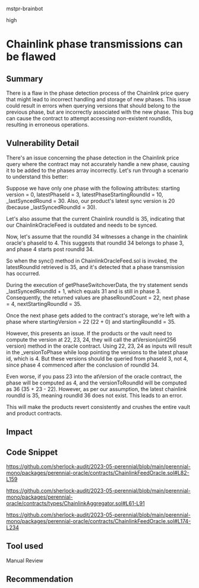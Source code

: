 mstpr-brainbot

high

# Chainlink phase transmissions can be flawed

## Summary
There is a flaw in the phase detection process of the Chainlink price query that might lead to incorrect handling and storage of new phases. This issue could result in errors when querying versions that should belong to the previous phase, but are incorrectly associated with the new phase. This bug can cause the contract to attempt accessing non-existent roundIds, resulting in erroneous operations.
## Vulnerability Detail
There's an issue concerning the phase detection in the Chainlink price query where the contract may not accurately handle a new phase, causing it to be added to the phases array incorrectly. Let's run through a scenario to understand this better:

Suppose we have only one phase with the following attributes: starting version = 0, latestPhaseId = 3, latestPhaseStartingRoundId = 10, _lastSyncedRound = 30. Also, our product's latest sync version is 20 (because _lastSyncedRoundId = 30).

Let's also assume that the current Chainlink roundId is 35, indicating that our ChainlinkOracleFeed is outdated and needs to be synced.

Now, let's assume that the roundId 34 witnesses a change in the chainlink oracle's phaseId to 4. This suggests that roundId 34 belongs to phase 3, and phase 4 starts post roundId 34.

So when the sync() method in ChainlinkOracleFeed.sol is invoked, the latestRoundId retrieved is 35, and it's detected that a phase transmission has occurred.

During the execution of getPhaseSwitchoverData, the try statement sends _lastSyncedRoundId + 1, which equals 31 and is still in phase 3. Consequently, the returned values are phaseRoundCount = 22, next phase = 4, nextStartingRoundId = 35.

Once the next phase gets added to the contract's storage, we're left with a phase where startingVersion = 22 (22 + 0) and startingRoundId = 35.

However, this presents an issue. If the products or the vault need to compute the version at 22, 23, 24, they will call the atVersion(uint256 version) method in the oracle contract. Using 22, 23, 24 as inputs will result in the _versionToPhase while loop pointing the versions to the latest phase id, which is 4. But these versions should be queried from phaseId 3, not 4, since phase 4 commenced after the conclusion of roundId 34.

Even worse, if you pass 23 into the atVersion of the oracle contract, the phase will be computed as 4, and the versionToRoundId will be computed as 36 (35 + 23 - 22). However, as per our assumption, the latest chainlink roundId is 35, meaning roundId 36 does not exist. This leads to an error.

This will make the products revert consistently and crushes the entire vault and product contracts.

## Impact

## Code Snippet
https://github.com/sherlock-audit/2023-05-perennial/blob/main/perennial-mono/packages/perennial-oracle/contracts/ChainlinkFeedOracle.sol#L82-L159

https://github.com/sherlock-audit/2023-05-perennial/blob/main/perennial-mono/packages/perennial-oracle/contracts/types/ChainlinkAggregator.sol#L61-L91

https://github.com/sherlock-audit/2023-05-perennial/blob/main/perennial-mono/packages/perennial-oracle/contracts/ChainlinkFeedOracle.sol#L174-L234
## Tool used

Manual Review

## Recommendation
